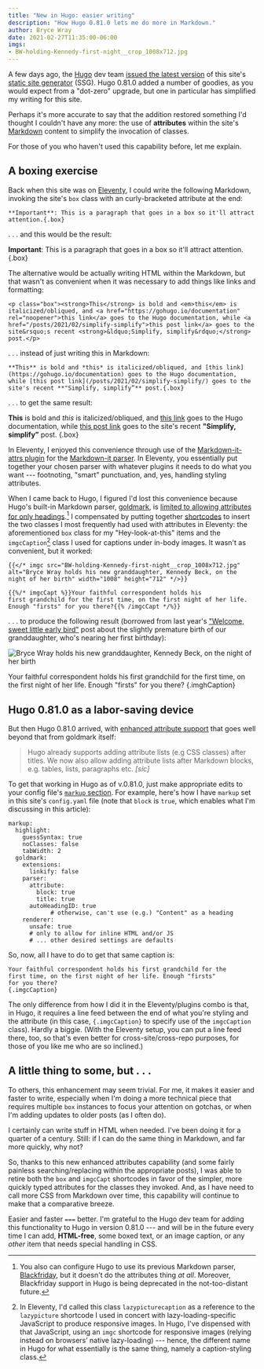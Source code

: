 ```yaml
---
title: "New in Hugo: easier writing"
description: "How Hugo 0.81.0 lets me do more in Markdown."
author: Bryce Wray
date: 2021-02-27T11:35:00-06:00
imgs:
- BW-holding-Kennedy-first-night__crop_1008x712.jpg
---
```


A few days ago, the [Hugo](https://gohugo.io) dev team [issued the latest version](https://gohugo.io/news/0.81.0-relnotes/) of this site's [static site generator](https://jamstack.org/generators/) (SSG). Hugo 0.81.0 added a number of goodies, as you would expect from a "dot-zero" upgrade, but one in particular has simplified my writing for this site.

Perhaps it's more accurate to say that the addition restored something I'd thought I couldn't have any more: the use of **attributes** within the site's [Markdown](https://daringfireball.net/projects/markdown) content to simplify the invocation of classes.

For those of you who haven't used this capability before, let me explain.

## A boxing exercise

Back when this site was on [Eleventy](https://11ty.dev), I could write the following Markdown, invoking the site's `box` class with an curly-bracketed attribute at the end:

```md{bigdiv=true}
**Important**: This is a paragraph that goes in a box so it'll attract attention.{.box}
```

.&nbsp;.&nbsp;. and this would be the result:

**Important**: This is a paragraph that goes in a box so it'll attract attention.
{.box}

The alternative would be actually writing HTML within the Markdown, but that wasn't as convenient when it was necessary to add things like links and formatting:

```html{bigdiv=true}
<p class="box"><strong>This</strong> is bold and <em>this</em> is italicized/obliqued, and <a href="https://gohugo.io/documentation" rel="noopener">this link</a> goes to the Hugo documentation, while <a href="/posts/2021/02/simplify-simplify">this post link</a> goes to the site&rsquo;s recent <strong>&ldquo;Simplify, simplify&rdquo;</strong> post.</p>
```

.&nbsp;.&nbsp;. instead of just writing this in Markdown:

```md{bigdiv=true}
**This** is bold and *this* is italicized/obliqued, and [this link](https://gohugo.io/documentation) goes to the Hugo documentation, while [this post link](/posts/2021/02/simplify-simplify/) goes to the site's recent **"Simplify, simplify”** post.{.box}
```

.&nbsp;.&nbsp;. to get the same result:

**This** is bold and *this* is italicized/obliqued, and [this link](https://gohugo.io/documentation) goes to the Hugo documentation, while [this post link](/posts/2021/02/simplify-simplify/) goes to the site's recent **"Simplify, simplify”** post.
{.box}

In Eleventy, I enjoyed this convenience through use of the [Markdown-it-attrs plugin](https://github.com/GerHobbelt/markdown-it-attrs) for the [Markdown-it parser](https://github.com/markdown-it/markdown-it). In Eleventy, you essentially put together your chosen parser with whatever plugins it needs to do what you want --- footnoting, "smart" punctuation, and, yes, handling styling attributes.

When I came back to Hugo, I figured I'd lost this convenience because Hugo's built-in Markdown parser, [goldmark](https://github.com/yuin/goldmark), is [limited to allowing attributes for only headings](https://github.com/yuin/goldmark#parser-options).[^blackFriday] I compensated by putting together [shortcodes](https://gohugo.io/content-management/shortcodes/) to insert the two classes I most frequently had used with attributes in Eleventy: the aforementioned `box` class for my "Hey-look-at-this" items and the `imgcCaption`[^oldName] class I used for captions under in-body images. It wasn't as convenient, but it worked:

[^blackFriday]: You also can configure Hugo to use its previous Markdown parser, [Blackfriday](https://github.com/russross/blackfriday), but it doesn't do the attributes thing *at all*. Moreover, Blackfriday support in Hugo is being deprecated in the not-too-distant future.

[^oldName]: In Eleventy, I'd called this class `lazypicturecaption` as a reference to the `lazypicture` shortcode I used in concert with lazy-loading-specific JavaScript to produce responsive images. In Hugo, I've dispensed with that JavaScript, using an `imgc` shortcode for responsive images (relying instead on browsers’ native lazy-loading) --- hence, the different name in Hugo for what essentially is the same thing, namely a caption-styling class.

```md{bigdiv=true}
{{</* imgc src="BW-holding-Kennedy-first-night__crop_1008x712.jpg" alt="Bryce Wray holds his new granddaughter, Kennedy Beck, on the night of her birth" width="1008" height="712" */>}}

{{%/* imgcCapt %}}Your faithful correspondent holds his first grandchild for the first time, on the first night of her life. Enough "firsts" for you there?{{% /imgcCapt */%}}
```

.&nbsp;.&nbsp;. to produce the following result (borrowed from last year's ["Welcome, sweet little early bird"](/posts/2020/03/welcome-sweet-little-early-bird/) post about the slightly premature birth of our granddaughter, who's nearing her first birthday):

![Bryce Wray holds his new granddaughter, Kennedy Beck, on the night of her birth](BW-holding-Kennedy-first-night__crop_1008x712.jpg "Cloudinary")

Your faithful correspondent holds his first grandchild for the first time, on the first night of her life. Enough "firsts" for you there?
{.imghCaption}

## Hugo 0.81.0 as a labor-saving device

But then Hugo 0.81.0 arrived, with [enhanced attribute support](https://gohugo.io/news/0.81.0-relnotes/#attribute-lists-after-markdown-blocks) that goes well beyond that from goldmark itself:

> Hugo already supports adding attribute lists (e.g CSS classes) after titles. We now also allow adding attribute lists after Markdown blocks, e.g. tables, lists, paragraphs etc. *[sic]*

To get that working in Hugo as of v.0.81.0, just make appropriate edits to your config file's [`markup` section](https://gohugo.io/getting-started/configuration-markup#goldmark). For example, here's how I have `markup` set in this site's `config.yaml` file (note that `block` is `true`, which enables what I'm discussing in this article):

```yaml{bigdiv=true}
markup:
  highlight:
    guessSyntax: true
    noClasses: false
    tabWidth: 2
  goldmark:
    extensions:
      linkify: false
    parser:
      attribute:
        block: true
        title: true
      autoHeadingID: true
			# otherwise, can't use (e.g.) "Content" as a heading
    renderer:
      unsafe: true
      # only to allow for inline HTML and/or JS
      # ... other desired settings are defaults
```

So, now, all I have to do to get that same caption is:

```md{bigdiv=true}
Your faithful correspondent holds his first grandchild for the first time, on the first night of her life. Enough "firsts" for you there?
{.imgcCaption}
```

The only difference from how I did it in the Eleventy/plugins combo is that, in Hugo, it requires a line feed between the end of what you're styling and the attribute (in this case, `{.imgcCaption}` to specify use of the `imgcCaption` class). Hardly a biggie. (With the Eleventy setup, you can put a line feed there, too, so that's even better for cross-site/cross-repo purposes, for those of you like me who are so inclined.)

## A little thing to some, but&nbsp;.&nbsp;.&nbsp;.

To others, this enhancement may seem trivial. For me, it makes it easier and faster to write, especially when I'm doing a more technical piece that requires multiple `box` instances to focus your attention on gotchas, or when I'm adding updates to older posts (as I often do).

I certainly can write stuff in HTML when needed. I've been doing it for a quarter of a century. Still: if I can do the same thing in Markdown, and far more quickly, why not?

So, thanks to this new enhanced attributes capability (and some fairly painless searching/replacing within the appropriate posts), I was able to retire both the `box` and `imgcCapt` shortcodes in favor of the simpler, more quickly typed attributes for the classes they invoked. And, as I have need to call more CSS from Markdown over time, this capability will continue to make that a comparative breeze.

Easier and faster `===` better. I'm grateful to the Hugo dev team for adding this functionality to Hugo in version 0.81.0 --- and will be in the future every time I can add, **HTML-free**, some boxed text, or an image caption, or any *other* item that needs special handling in CSS.
